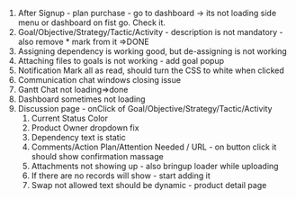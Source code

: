 1. After Signup - plan purchase - go to dashboard -> its not loading side menu or dashboard on fist go. Check it.
2. Goal/Objective/Strategy/Tactic/Activity - description is not mandatory - also remove * mark from it =>DONE
3. Assigning dependency is working good, but de-assigning is not working 
4. Attaching files to goals is not working - add goal popup
5. Notification Mark all as read, should turn the CSS to white when clicked
6. Communication chat windows closing issue
7. Gantt Chat not loading=>done
8. Dashboard sometimes not loading
9. Discussion page  - onClick of Goal/Objective/Strategy/Tactic/Activity 
    1. Current Status Color
    2. Product Owner dropdown fix
    3. Dependency text is static 
    4. Comments/Action Plan/Attention Needed / URL - on button click it should show confirmation massage
    5. Attachments not showing up - also bringup loader while uploading
    6. If there are no records will show - start adding it
    7. Swap not allowed text should be dynamic - product detail page